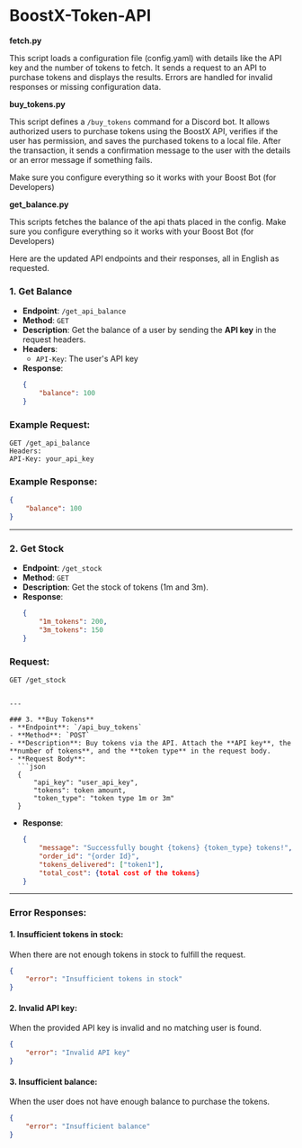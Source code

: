 # BoostX-Token-API

**fetch.py** 

This script loads a configuration file (config.yaml) with details like the API key and the number of tokens to fetch. It sends a request to an API to purchase tokens and displays the results. Errors are handled for invalid responses or missing configuration data.

**buy_tokens.py**

This script defines a `/buy_tokens` command for a Discord bot. It allows authorized users to purchase tokens using the BoostX API, verifies if the user has permission, and saves the purchased tokens to a local file. After the transaction, it sends a confirmation message to the user with the details or an error message if something fails.

Make sure you configure everything so it works with your Boost Bot (for Developers)

**get_balance.py**

This scripts fetches the balance of the api thats placed in the config. Make sure you configure everything so it works with your Boost Bot (for Developers)



Here are the updated API endpoints and their responses, all in English as requested.

### 1. **Get Balance**
- **Endpoint**: `/get_api_balance`
- **Method**: `GET`
- **Description**: Get the balance of a user by sending the **API key** in the request headers.
- **Headers**:
  - `API-Key`: The user's API key
- **Response**:
  ```json
  {
      "balance": 100
  }
  ```

### Example Request:
```http
GET /get_api_balance
Headers:
API-Key: your_api_key
```

### Example Response:
```json
{
    "balance": 100
}
```

---

### 2. **Get Stock**
- **Endpoint**: `/get_stock`
- **Method**: `GET`
- **Description**: Get the stock of tokens (1m and 3m).
- **Response**:
  ```json
  {
      "1m_tokens": 200,
      "3m_tokens": 150
  }
  ```

### Request:
```http
GET /get_stock
```

```

---

### 3. **Buy Tokens**
- **Endpoint**: `/api_buy_tokens`
- **Method**: `POST`
- **Description**: Buy tokens via the API. Attach the **API key**, the **number of tokens**, and the **token type** in the request body.
- **Request Body**:
  ```json
  {
      "api_key": "user_api_key",
      "tokens": token amount,
      "token_type": "token type 1m or 3m"
  }
  ```
- **Response**:
  ```json
  {
      "message": "Successfully bought {tokens} {token_type} tokens!",
      "order_id": "{order Id}",
      "tokens_delivered": ["token1"],
      "total_cost": {total cost of the tokens}
  }
  ```
  

---

### Error Responses:

#### 1. **Insufficient tokens in stock**:
When there are not enough tokens in stock to fulfill the request.

```json
{
    "error": "Insufficient tokens in stock"
}
```

#### 2. **Invalid API key**:
When the provided API key is invalid and no matching user is found.

```json
{
    "error": "Invalid API key"
}
```

#### 3. **Insufficient balance**:
When the user does not have enough balance to purchase the tokens.

```json
{
    "error": "Insufficient balance"
}
```


